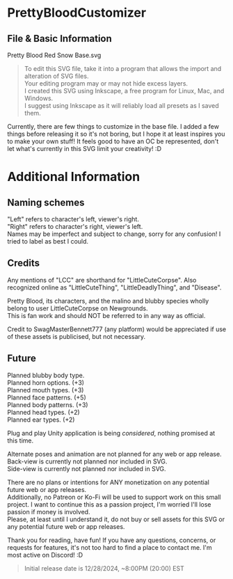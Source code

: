 # PrettyBloodCustomizer
## File & Basic Information
Pretty Blood Red Snow Base.svg

>To edit this SVG file, take it into a program that allows the import and alteration of SVG files.  
>Your editing program may or may not hide excess layers.  
>I created this SVG using Inkscape, a free program for Linux, Mac, and Windows.  
>I suggest using Inkscape as it will reliably load all presets as I saved them.

Currently, there are few things to customize in the base file. I added a few things before releasing it so it's not boring, but I hope it at least inspires you to make your own stuff! It feels good to have an OC be represented, don't let what's currently in this SVG limit your creativity! :D

# Additional Information

## Naming schemes
"Left" refers to character's left, viewer's right.  
"Right" refers to character's right, viewer's left.  
Names may be imperfect and subject to change, sorry for any confusion! I tried to label as best I could.

## Credits
Any mentions of "LCC" are shorthand for "LittleCuteCorpse". Also recognized online as "LittleCuteThing", "LittleDeadlyThing", and "Disease".  

Pretty Blood, its characters, and the malino and blubby species wholly belong to user LittleCuteCorpse on Newgrounds.  
This is fan work and should NOT be referred to in any way as official.  

Credit to SwagMasterBennett777 (any platform) would be appreciated if use of these assets is publicised, but not necessary.  

## Future
Planned blubby body type.  
Planned horn options. (+3)  
Planned mouth types. (+3)  
Planned face patterns. (+5)  
Planned body patterns. (+3)  
Planned head types. (+2)  
Planned ear types. (+2)

Plug and play Unity application is being *considered*, nothing promised at this time.  

Alternate poses and animation are not planned for any web or app release.  
Back-view is currently not planned nor included in SVG.  
Side-view is currently not planned nor included in SVG.  

There are no plans or intentions for ANY monetization on any potential future web or app releases.  
Additionally, no Patreon or Ko-Fi will be used to support work on this small project. I want to continue this as a passion project, I'm worried I'll lose passion if money is involved.  
Please, at least until I understand it, do not buy or sell assets for this SVG or any potential future web or app releases.  

Thank you for reading, have fun! If you have any questions, concerns, or requests for features, it's not too hard to find a place to contact me. I'm most active on Discord! :D  
>Initial release date is 12/28/2024, ~8:00PM (20:00) EST  
